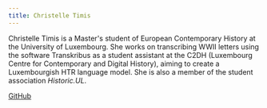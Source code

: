 ```yaml
---
title: Christelle Timis
---
```


Christelle Timis is a Master's student of European Contemporary History at the University of Luxembourg. She works on transcribing WWII letters using the software Transkribus as a student assistant at the C2DH (Luxembourg Centre for Contemporary and Digital History), aiming to create a Luxembourgish HTR language model. She is also a member of the student association *Historic.UL*. 

[GitHub](https://github.com/christelletimis) 
